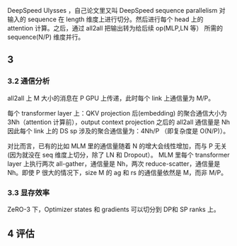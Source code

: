 DeepSpeed Ulysses ，自己论文里又叫 DeepSpeed sequence parallelism
对输入的 sequence 在 length 维度上进行切分。然后进行每个 head 上的 attention 计算。之后，通过 all2all 把输出转为给后续 op(MLP,LN 等） 所需的 sequence(N/P) 维度并行。

## 3

### 3.2 通信分析
all2all 上 M 大小的消息在 P GPU 上传递，此时每个 link 上通信量为 M/P。

每个 transformer layer 上：QKV projection 后(embedding) 的聚合通信大小为 3Nh（attention 计算前），output context projection 之后的 all2all 通信量是 Nh
因此每个 link 上的 DS sp 涉及的聚合通信量为：4Nh/P （即复杂度是 O(N/P)）。

对比而言，已有的比如 MLM 里的通信量随着 N 的增大会线性增加，而与 P 无关(因为就没在 seq 维度上切分，除了 LN 和 Dropout）。 MLM 里每个 transformer layer 上执行两次 all-gather，通信量是 Nh，两次 reduce-scatter，通信量是 Nh。即使 P 很大的情况下，size M 的 ag 和 rs 的通信量依然是 M，而非 M/P。
### 3.3 显存效率
ZeRO-3 下，Optimizer states 和 gradients 可以切分到 DP和 SP ranks 上。

## 4 评估
